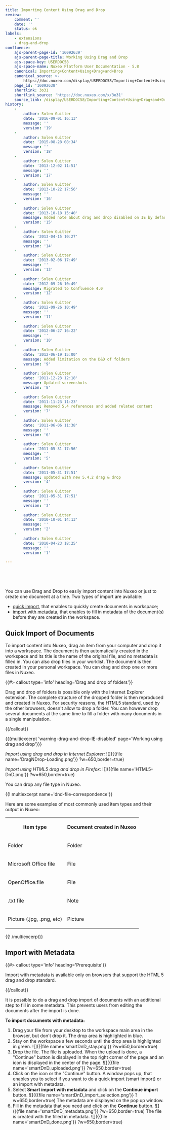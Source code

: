 ```yaml
---
title: Importing Content Using Drag and Drop
review:
    comment: ''
    date: ''
    status: ok
labels:
    - extensions
    - drag-and-drop
confluence:
    ajs-parent-page-id: '16092639'
    ajs-parent-page-title: Working Using Drag and Drop
    ajs-space-key: USERDOC58
    ajs-space-name: Nuxeo Platform User Documentation - 5.8
    canonical: Importing+Content+Using+Drag+and+Drop
    canonical_source: >-
        https://doc.nuxeo.com/display/USERDOC58/Importing+Content+Using+Drag+and+Drop
    page_id: '16092638'
    shortlink: 3o31
    shortlink_source: 'https://doc.nuxeo.com/x/3o31'
    source_link: /display/USERDOC58/Importing+Content+Using+Drag+and+Drop
history:
    - 
        author: Solen Guitter
        date: '2016-09-01 16:13'
        message: ''
        version: '19'
    - 
        author: Solen Guitter
        date: '2015-08-28 08:34'
        message: ''
        version: '18'
    - 
        author: Solen Guitter
        date: '2013-12-02 11:51'
        message: ''
        version: '17'
    - 
        author: Solen Guitter
        date: '2013-10-22 17:56'
        message: ''
        version: '16'
    - 
        author: Solen Guitter
        date: '2013-10-18 15:40'
        message: Added note about drag and drop disabled on IE by default
        version: '15'
    - 
        author: Solen Guitter
        date: '2013-04-15 10:27'
        message: ''
        version: '14'
    - 
        author: Solen Guitter
        date: '2013-02-06 17:49'
        message: ''
        version: '13'
    - 
        author: Solen Guitter
        date: '2012-09-26 10:49'
        message: Migrated to Confluence 4.0
        version: '12'
    - 
        author: Solen Guitter
        date: '2012-09-26 10:49'
        message: ''
        version: '11'
    - 
        author: Solen Guitter
        date: '2012-06-27 16:22'
        message: ''
        version: '10'
    - 
        author: Solen Guitter
        date: '2012-06-19 15:00'
        message: Added limitation on the D&D of folders
        version: '9'
    - 
        author: Solen Guitter
        date: '2011-12-23 12:18'
        message: Updated screenshots
        version: '8'
    - 
        author: Solen Guitter
        date: '2011-11-23 11:23'
        message: Removed 5.4 references and added related content
        version: '7'
    - 
        author: Solen Guitter
        date: '2011-06-06 11:38'
        message: ''
        version: '6'
    - 
        author: Solen Guitter
        date: '2011-05-31 17:56'
        message: ''
        version: '5'
    - 
        author: Solen Guitter
        date: '2011-05-31 17:51'
        message: updated with new 5.4.2 drag & drop
        version: '4'
    - 
        author: Solen Guitter
        date: '2011-05-31 17:51'
        message: ''
        version: '3'
    - 
        author: Solen Guitter
        date: '2010-10-01 14:13'
        message: ''
        version: '2'
    - 
        author: Solen Guitter
        date: '2010-04-23 18:25'
        message: ''
        version: '1'

---
```

&nbsp;

&nbsp;

You can use Drag and Drop to easily import content into Nuxeo or just to create one document at a time. Two types of import are available:

*   [quick import](#quick-import-of-documents), that enables to quickly create documents in workspace;
*   [import with metadata](#import-with-metadata), that enables to fill in metadata of the document(s) before they are created in the workspace.

## Quick Import of Documents

To import content into Nuxeo, drag an item from your computer and drop it into a workspace. The document is then automatically created in the workspace and its title is the name of the original file, and no metadata is filled in. You can also drop files in your worklist. The document is then created in your personal workspace.
You can drag and drop one or more files in Nuxeo.

{{#> callout type='info' heading='Drag and drop of folders'}}

Drag and drop of folders is possible only with the Internet Explorer extension. The complete structure of the dropped folder is then reproduced and created in Nuxeo.
For security reasons, the HTML5 standard, used by the other browsers, doesn't allow to drop a folder. You can however drop several documents at the same time to fill a folder with many documents in a single manipulation.

{{/callout}}

{{{multiexcerpt 'warning-drag-and-drop-IE-disabled' page='Working using drag and drop'}}}

_Import using drag and drop in Internet Explorer:_
![]({{file name='DragNDrop-Loading.png'}} ?w=650,border=true)

_Import using HTML5 drag and drop in Firefox:_
![]({{file name='HTML5-DnD.png'}} ?w=650,border=true)

You can drop any file type in Nuxeo.

{{! multiexcerpt name='dnd-file-correspondence'}}

Here are some examples of most commonly used item types and their output in Nuxeo:

<table><tbody><tr><th colspan="1">

Item type

</th><th colspan="1">

Document created in Nuxeo

</th></tr><tr><td colspan="1">

Folder

</td><td colspan="1">

Folder

</td></tr><tr><td colspan="1">

Microsoft Office file

</td><td colspan="1">

File

</td></tr><tr><td colspan="1">

OpenOffice.file

</td><td colspan="1">

File

</td></tr><tr><td colspan="1">

.txt file

</td><td colspan="1">

Note

</td></tr><tr><td colspan="1">

Picture (.jpg, .png, etc)

</td><td colspan="1">

Picture

</td></tr></tbody></table>{{! /multiexcerpt}}

## Import with Metadata

{{#> callout type='info' heading='Prerequisite'}}

Import with metadata is available only on browsers that support the HTML 5 drag and drop standard.

{{/callout}}

It is possible to do a drag and drop import of documents with an additional step to fill in some metadata. This prevents users from editing the documents after the import is done.

**To import documents with metadata:**

1.  Drag your file from your desktop to the workspace main area in the browser, but don't drop it.
    The drop area is highlighted in blue.
2.  Stay on the workspace a few seconds until the drop area is highlighted in green.
    ![]({{file name='smartDnD_stay.png'}} ?w=650,border=true)
3.  Drop the file.
    The file is uploaded. When the upload is done, a "Continue" button is displayed in the top right corner of the page and an icon is displayed in the center of the page.
    ![]({{file name='smartDnD_uploaded.png'}} ?w=650,border=true)
4.  Click on the icon or the "Continue" button.
    A window pops up, that enables you to select if you want to do a quick import (smart import) or an import with metadata.
5.  Select **Smart import with metadata** and click on the **Continue import** button.
    ![]({{file name='smartDnD_import_selection.png'}} ?w=650,border=true)
    The metadata are displayed on the pop up window.
6.  Fill in the metadata that you need and click on the **Continue** button.
    ![]({{file name='smartDnD_metadata.png'}} ?w=650,border=true)
    The file is created with the filled in metadata.
    ![]({{file name='smartDnD_done.png'}} ?w=650,border=true)

&nbsp;